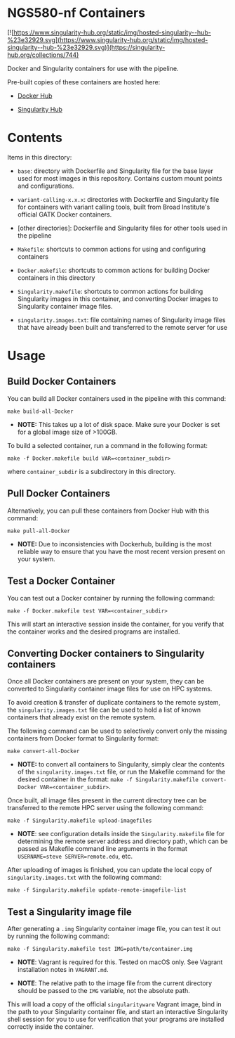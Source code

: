 # NGS580-nf Containers

[![https://www.singularity-hub.org/static/img/hosted-singularity--hub-%23e32929.svg](https://www.singularity-hub.org/static/img/hosted-singularity--hub-%23e32929.svg)](https://singularity-hub.org/collections/744)

Docker and Singularity containers for use with the pipeline.

Pre-built copies of these containers are hosted here:

- [Docker Hub](https://hub.docker.com/r/stevekm/ngs580-nf/)

- [Singularity Hub](https://www.singularity-hub.org/collections/744)

# Contents

Items in this directory:

- `base`: directory with Dockerfile and Singularity file for the base layer used for most images in this repository. Contains custom mount points and configurations.

- `variant-calling-x.x.x`: directories with Dockerfile and Singularity file for containers with variant calling tools, built from Broad Institute's official GATK Docker containers.

- [other directories]: Dockerfile and Singularity files for other tools used in the pipeline

- `Makefile`: shortcuts to common actions for using and configuring containers

- `Docker.makefile`: shortcuts to common actions for building Docker containers in this directory

- `Singularity.makefile`: shortcuts to common actions for building Singularity images in this container, and converting Docker images to Singularity container image files.

- `singularity.images.txt`: file containing names of Singularity image files that have already been built and transferred to the remote server for use

# Usage

## Build Docker Containers

You can build all Docker containers used in the pipeline with this command:

```
make build-all-Docker
```
- __NOTE:__ This takes up a lot of disk space. Make sure your Docker is set for a global image size of >100GB.

To build a selected container, run a command in the following format:

```
make -f Docker.makefile build VAR=<container_subdir>
```

where `container_subdir` is a subdirectory in this directory.

## Pull Docker Containers

Alternatively, you can pull these containers from Docker Hub with this command:

```
make pull-all-Docker
```

- __NOTE:__ Due to inconsistencies with Dockerhub, building is the most reliable way to ensure that you have the most recent version present on your system.

## Test a Docker Container

You can test out a Docker container by running the following command:

```
make -f Docker.makefile test VAR=<container_subdir>
```

This will start an interactive session inside the container, for you verify that the container works and the desired programs are installed.

## Converting Docker containers to Singularity containers

Once all Docker containers are present on your system, they can be converted to Singularity container image files for use on HPC systems.

To avoid creation & transfer of duplicate containers to the remote system, the `singularity.images.txt` file can be used to hold a list of known containers that already exist on the remote system.


The following command can be used to selectively convert only the missing containers from Docker format to Singularity format:

```
make convert-all-Docker
```
- __NOTE:__ to convert all containers to Singularity, simply clear the contents of the `singularity.images.txt` file, or run the Makefile command for the desired container in the format: `make -f Singularity.makefile convert-Docker VAR=<container_subdir>`.

Once built, all image files present in the current directory tree can be transferred to the remote HPC server using the following command:
```
make -f Singularity.makefile upload-imagefiles
```
- __NOTE__: see configuration details inside the `Singularity.makefile` file for determining the remote server address and directory path, which can be passed as Makefile command line arguments in the format `USERNAME=steve SERVER=remote.edu`, etc.

After uploading of images is finished, you can update the local copy of `singularity.images.txt` with the following command:

```
make -f Singularity.makefile update-remote-imagefile-list
```

## Test a Singularity image file

After generating a `.img` Singularity container image file, you can test it out by running the following command:

```
make -f Singularity.makefile test IMG=path/to/container.img
```

- __NOTE__: Vagrant is required for this. Tested on macOS only. See Vagrant installation notes in `VAGRANT.md`.

- __NOTE__: The relative path to the image file from the current directory should be passed to the `IMG` variable, not the absolute path.

This will load a copy of the official `singularityware` Vagrant image, bind in the path to your Singularity container file, and start an interactive Singularity shell session for you to use for verification that your programs are installed correctly inside the container.
